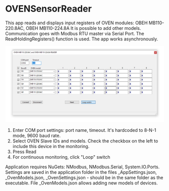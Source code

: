 # OVENSensorReader
This app reads and displays input registers of OVEN modules: ОВЕН MB110-220.8AC, ОВЕН MB110-224.8A
It is possible to add other models. Communication goes with Modbus RTU master via Serial Port. The ReadHoldingRegisters() function is used. The app works asynchronously.

![](form.png)

1. Enter COM port settings: port name, timeout. It's hardcoded to 8-N-1 mode, 9600 baud rate.
2. Select OVEN Slave IDs and models. Check the checkbox on the left to include this device in the monitoring.
3. Press Read
4. For continuous monitoring, click "Loop" switch

Application requires NuGets: NModbus, NModbus.Serial, System.IO.Ports.
Settings are saved in the application folder in the files _AppSettings.json, _OvenModels.json, _OvenSettings.json - should be in the same folder as the executable. File _OvenModels.json allows adding new models of devices. 

